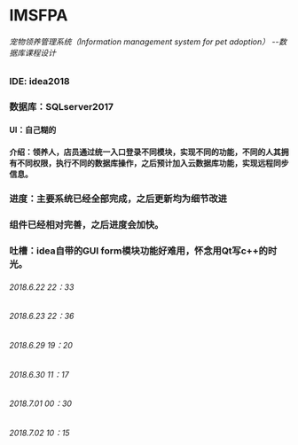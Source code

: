 # IMSFPA
###### 宠物领养管理系统（Information management system for pet adoption）   --数据库课程设计

### IDE: idea2018
### 数据库：SQLserver2017
#### UI：自己糊的
#### 介绍：领养人，店员通过统一入口登录不同模块，实现不同的功能，不同的人其拥有不同权限，执行不同的数据库操作，之后预计加入云数据库功能，实现远程同步信息。

### 进度：主要系统已经全部完成，之后更新均为细节改进
### 组件已经相对完善，之后进度会加快。
### 吐槽：idea自带的GUI form模块功能好难用，怀念用Qt写c++的时光。

###### 2018.6.22  22：33
###### 2018.6.23  22：36
###### 2018.6.29  19：20
###### 2018.6.30  11：17
###### 2018.7.01  00：30 
###### 2018.7.02  10：15
